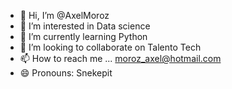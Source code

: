 - 👋 Hi, I’m @AxelMoroz
- 👀 I’m interested in Data science
- 🌱 I’m currently learning Python
- 💞️ I’m looking to collaborate on Talento Tech
- 📫 How to reach me ... moroz_axel@hotmail.com
- 😄 Pronouns: Snekepit

<!---
AxelMoroz/AxelMoroz is a ✨ special ✨ repository because its `README.md` (this file) appears on your GitHub profile.
You can click the Preview link to take a look at your changes.
--->
